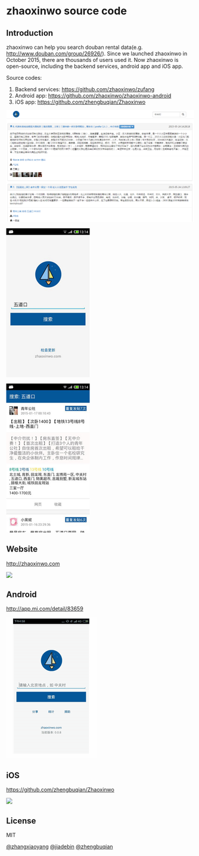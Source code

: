 zhaoxinwo source code
===

Introduction
---

zhaoxinwo can help you search douban rental data(e.g. <http://www.douban.com/group/26926/>). Since we launched zhaoxinwo in October 2015, there are thousands of users used it. Now zhaoxinwo is open-source, including the backend services, android app and iOS app.

Source codes:

1. Backend services: <https://github.com/zhaoxinwo/zufang>
2. Android app: <https://github.com/zhaoxinwo/zhaoxinwo-android>
3. iOS app: <https://github.com/zhengbuqian/Zhaoxinwo>

![](screenshot.png)

![](screenshot1.jpg)

![](screenshot2.jpg)

Website
---

<http://zhaoxinwo.com>

![](zhaoxinwo-web.gif)

Android
---

<http://app.mi.com/detail/83659>

![](zhaoxinwo-android.gif)

iOS
---

<https://github.com/zhengbuqian/Zhaoxinwo>

![](https://github.com/zhengbuqian/Zhaoxinwo/raw/master/iOS_Version1_0.gif)

License
---

MIT

[@zhangxiaoyang](https://github.com/zhangxiaoyang)
[@jiadebin](https://github.com/jiadebin)
[@zhengbuqian](https://github.com/zhengbuqian)
